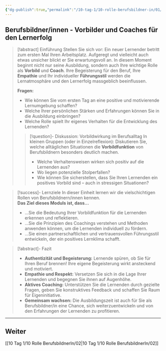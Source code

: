 ```yaml
---
{"dg-publish":true,"permalink":"/10-tag-1/10-rolle-berufsbildner-in/01/","noteIcon":""}
---
```


## Berufsbildner/innen -  Vorbilder und Coaches für den Lernerfolg

>[!abstract] Einführung
>Stellen Sie sich vor: Ein neuer Lernender betritt zum ersten Mal Ihren Arbeitsplatz. Aufgeregt und vielleicht auch etwas unsicher blickt er Sie erwartungsvoll an. In diesem Moment beginnt nicht nur seine Ausbildung, sondern auch Ihre wichtige Rolle als **Vorbild** und **Coach**. Ihre Begeisterung für den Beruf, Ihre **Empathie** und Ihr individueller **Führungsstil** werden die Lernatmosphäre und den Lernerfolg massgeblich beeinflussen. 
>
>**Fragen:**
>* Wie können Sie vom ersten Tag an eine positive und motivierende Lernumgebung schaffen? 
>* Welche Ihrer persönlichen Stärken und Erfahrungen können Sie in die Ausbildung einbringen? 
>* Welche Rolle spielt Ihr eigenes Verhalten für die Entwicklung des Lernenden?
>>[!question]- Diskussion:  Vorbildwirkung im Berufsalltag
>In kleinen Gruppen (oder in Einzelreflexion):  Diskutieren Sie, welche alltäglichen Situationen die **Vorbildfunktion** von Berufsbildnern besonders deutlich machen.  
>>* Welche Verhaltensweisen wirken sich positiv auf die Lernenden aus? 
>>* Wo liegen potenzielle Stolperfallen? 
>>* Wie können Sie sicherstellen, dass Sie Ihren Lernenden ein positives Vorbild sind – auch in stressigen Situationen? 

> [!success]- Lernziele
> In dieser Einheit lernen wir die vielschichtigen Rollen von Berufsbildnern/innen kennen.  
> **Das Ziel dieses Moduls ist, dass...**
>* ...Sie die Bedeutung Ihrer Vorbildfunktion für die Lernenden erkennen und reflektieren.
>* ...Sie die Prinzipien des Coachings verstehen und  Methoden anwenden können, um die Lernenden individuell zu fördern. 
>* ...Sie einen partnerschaftlichen und vertrauensvollen Führungsstil entwickeln, der ein positives Lernklima schafft.

>[!abstract]- Fazit
>* **Authentizität und Begeisterung:**  Lernende spüren, ob Sie für Ihren Beruf brennen!  Ihre eigene Begeisterung wirkt ansteckend und motiviert.
>* **Empathie und Respekt:**  Versetzen Sie sich in die Lage Ihrer Lernenden und begegnen Sie ihnen auf Augenhöhe. 
>* **Aktives Coaching:**  Unterstützen Sie die Lernenden  durch gezielte Fragen,  geben Sie konstruktives Feedback und  schaffen Sie Raum für Eigeninitiative.
>* **Gemeinsam wachsen:**  Die Ausbildungszeit ist auch für Sie als Berufsbildner/in eine Chance, sich weiterzuentwickeln und von den Erfahrungen der Lernenden zu profitieren. 

---
## Weiter
[[10 Tag 1/10 Rolle BerufsbildnerIn/02\|10 Tag 1/10 Rolle BerufsbildnerIn/02]] 
